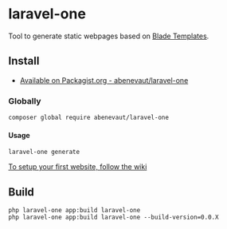 # laravel-one

Tool to generate static webpages based on [Blade Templates](https://laravel.com/docs/9.x/blade).

## Install

- [Available on Packagist.org - abenevaut/laravel-one](https://packagist.org/packages/abenevaut/laravel-one)

### Globally
```shell
composer global require abenevaut/laravel-one
```

#### Usage
```shell
laravel-one generate
```

[To setup your first website, follow the wiki](https://github.com/abenevaut/laravel-one/wiki)

## Build
```shell
php laravel-one app:build laravel-one
php laravel-one app:build laravel-one --build-version=0.0.X
```
